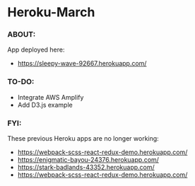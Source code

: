 # Heroku-March


### ABOUT:

App deployed here:

* https://sleepy-wave-92667.herokuapp.com/


### TO-DO:

* Integrate AWS Amplify
* Add D3.js example


### FYI:

These previous Heroku apps are no longer working:

* https://webpack-scss-react-redux-demo.herokuapp.com/
* https://enigmatic-bayou-24376.herokuapp.com/
* https://stark-badlands-43352.herokuapp.com/
* https://webpack-scss-react-redux-demo.herokuapp.com/
